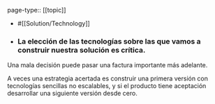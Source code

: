 page-type:: [[topic]]

- #[[Solution/Technology]]

- ### La elección de las tecnologías sobre las que vamos a construir nuestra solución es crítica.

Una mala decisión puede pasar una factura importante más adelante.

A veces una estrategia acertada es construir una primera versión con tecnologías sencillas no escalables, y si el producto tiene aceptación desarrollar una siguiente versión desde cero.



